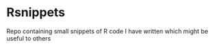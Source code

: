 # Rsnippets
Repo containing small snippets of R code I have written which might be useful to others
